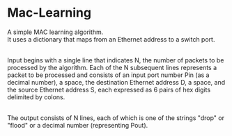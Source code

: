 # Mac-Learning

A simple MAC learning algorithm. <br/>
It uses a dictionary that maps from an Ethernet address to a switch port. <br/>


<br/>Input begins with a single line that indicates N, the number of packets to be
processed by the algorithm. Each of the N subsequent lines represents a packet
to be processed and consists of an input port number Pin (as a decimal number),
a space, the destination Ethernet address D, a space, and the source Ethernet
address S, each expressed as 6 pairs of hex digits delimited by colons.<br/>

<br/>The output consists of N lines, each of which is one of the strings "drop" or
"flood" or a decimal number (representing Pout).<br/>
